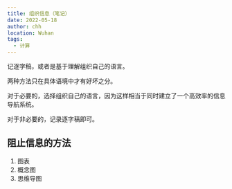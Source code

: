 ```yaml
---
title: 组织信息（笔记）
date: 2022-05-18
author: chh
location: Wuhan
tags:
  - 计算
---
```

记逐字稿，或者是基于理解组织自己的语言。

两种方法只在具体语境中才有好坏之分。

对于必要的，选择组织自己的语言，因为这样相当于同时建立了一个高效率的信息导航系统。

对于非必要的，记录逐字稿即可。

## 阻止信息的方法
1. 图表
2. 概念图
3. 思维导图